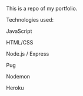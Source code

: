 This is a repo of my portfolio.

Technologies used:

  JavaScript
	
  HTML/CSS
	
  Node.js / Express
	
  Pug
	
  Nodemon
	
  Heroku
